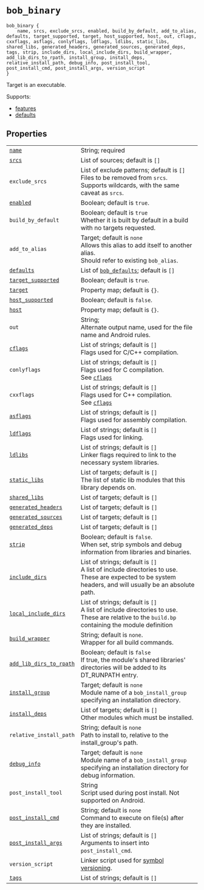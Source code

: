 # `bob_binary`

```bp
bob_binary {
    name, srcs, exclude_srcs, enabled, build_by_default, add_to_alias, defaults, target_supported, target, host_supported, host, out, cflags, cxxflags, asflags, conlyflags, ldflags, ldlibs, static_libs, shared_libs, generated_headers, generated_sources, generated_deps, tags, strip, include_dirs, local_include_dirs, build_wrapper, add_lib_dirs_to_rpath, install_group, install_deps, relative_install_path, debug_info, post_install_tool, post_install_cmd, post_install_args, version_script
}
```

Target is an executable.

Supports:

- [features](../features.md)
- [defaults](./bob_defaults.md)

## Properties

|                                                                                  |                                                                                                                                                          |
| -------------------------------------------------------------------------------- | -------------------------------------------------------------------------------------------------------------------------------------------------------- |
| [`name`](properties/common_properties.md#name)                                   | String; required                                                                                                                                         |
| [`srcs`](properties/common_properties.md#srcs)                                   | List of sources; default is `[]`                                                                                                                         |
| `exclude_srcs`                                                                   | List of exclude patterns; default is `[]`<br> Files to be removed from `srcs`.<br>Supports wildcards, with the same caveat as `srcs`.                    |
| [`enabled`](properties/common_properties.md#enabled)                             | Boolean; default is `true`.                                                                                                                              |
| `build_by_default`                                                               | Boolean; default is `true`<br>Whether it is built by default in a build with no targets requested.                                                       |
| `add_to_alias`                                                                   | Target; default is `none`<br>Allows this alias to add itself to another alias.<br>Should refer to existing `bob_alias`.                                  |
| [`defaults`](properties/legacy_properties.md#defaults)                           | List of [`bob_defaults`](bob_defaults.md); default is `[]`                                                                                               |
| [`target_supported`](properties/common_properties.md#target_supported)           | Boolean; default is `true`.                                                                                                                              |
| [`target`](properties/common_properties.md#target)                               | Property map; default is `{}`.                                                                                                                           |
| [`host_supported`](<(properties/common_properties.md#host_supported)>)           | Boolean; default is `false`.                                                                                                                             |
| [`host`](<(properties/common_properties.md#host)>)                               | Property map; default is `{}`.                                                                                                                           |
| `out`                                                                            | String;<br>Alternate output name, used for the file name and Android rules.                                                                              |
| [`cflags`](properties/legacy_properties.md#cflags)                               | List of strings; default is `[]`<br>Flags used for C/C++ compilation.                                                                                    |
| `conlyflags`                                                                     | List of strings; default is `[]`<br>Flags used for C compilation.<br>See [`cflags`](properties/legacy_properties.md#cflags)                              |
| `cxxflags`                                                                       | List of strings; default is `[]`<br>Flags used for C++ compilation.<br>See [`cflags`](properties/legacy_properties.md#cflags)                            |
| [`asflags`](properties/legacy_properties.md#asflags)                             | List of strings; default is `[]`<br>Flags used for assembly compilation.                                                                                 |
| [`ldflags`](properties/legacy_properties.md#ldflags)                             | List of strings; default is `[]`<br>Flags used for linking.                                                                                              |
| [`ldlibs`](properties/legacy_properties.md#ldlibs)                               | List of strings; default is `[]`<br>Linker flags required to link to the necessary system libraries.                                                     |
| [`static_libs`](properties/legacy_properties.md#static_libs)                     | List of targets; default is `[]`<br>The list of static lib modules that this library depends on.                                                         |
| [`shared_libs`](properties/legacy_properties.md#shared_libs)                     | List of targets; default is `[]`<br>                                                                                                                     |
| [`generated_headers`](properties/legacy_properties.md#generated_headers)         | List of targets; default is `[]`<br>                                                                                                                     |
| [`generated_sources`](properties/legacy_properties.md#generated_sources)         | List of targets; default is `[]`<br>                                                                                                                     |
| [`generated_deps`](properties/legacy_properties.md#generated_deps)               | List of targets; default is `[]`<br>                                                                                                                     |
| [`strip`](properties/legacy_properties.md#strip)                                 | Boolean; default is `false`.<br> When set, strip symbols and debug information from libraries and binaries.                                              |
| [`include_dirs`](properties/legacy_properties.md#include_dirs)                   | List of strings; default is `[]`<br>A list of include directories to use. These are expected to be system headers, and will usually be an absolute path. |
| [`local_include_dirs`](properties/legacy_properties.md#local_include_dirs)       | List of strings; default is `[]`<br>A list of include directories to use. These are relative to the `build.bp` containing the module definition          |
| [`build_wrapper`](properties/legacy_properties.md#build_wrapper)                 | String; default is `none`.<br>Wrapper for all build commands.                                                                                            |
| [`add_lib_dirs_to_rpath`](properties/legacy_properties.md#add_lib_dirs_to_rpath) | Boolean; default is `false`<br>If true, the module's shared libraries' directories will be added to its DT_RUNPATH entry.                                |
| [`install_group`](properties/legacy_properties.md#install_group)                 | Target; default is `none`<br>Module name of a `bob_install_group` specifying an installation directory.                                                  |
| [`install_deps`](properties/legacy_properties.md#install_deps)                   | List of targets; default is `[]`<br>Other modules which must be installed.                                                                               |
| `relative_install_path`                                                          | String; default is `none`<br>Path to install to, relative to the install_group's path.                                                                   |
| [`debug_info`](properties/legacy_properties.md#debug_info)                       | Target; default is `none`<br>Module name of a `bob_install_group` specifying an installation directory for debug information.                            |
| `post_install_tool`                                                              | String <br>Script used during post install. Not supported on Android.                                                                                    |
| [`post_install_cmd`](properties/legacy_properties.md#post_install_cmd)           | String; default is `none`<br>Command to execute on file(s) after they are installed.                                                                     |
| [`post_install_args`](properties/legacy_properties.md#post_install_args)         | List of strings; default is `[]`<br>Arguments to insert into `post_install_cmd`.                                                                         |
| `version_script`                                                                 | Linker script used for [symbol versioning](../user_guide/libraries_2.md#markdown-header-symbol-versioning).                                              |
| [`tags`](properties/common_properties.md#tags)                                   | List of strings; default is `[]`                                                                                                                         |
